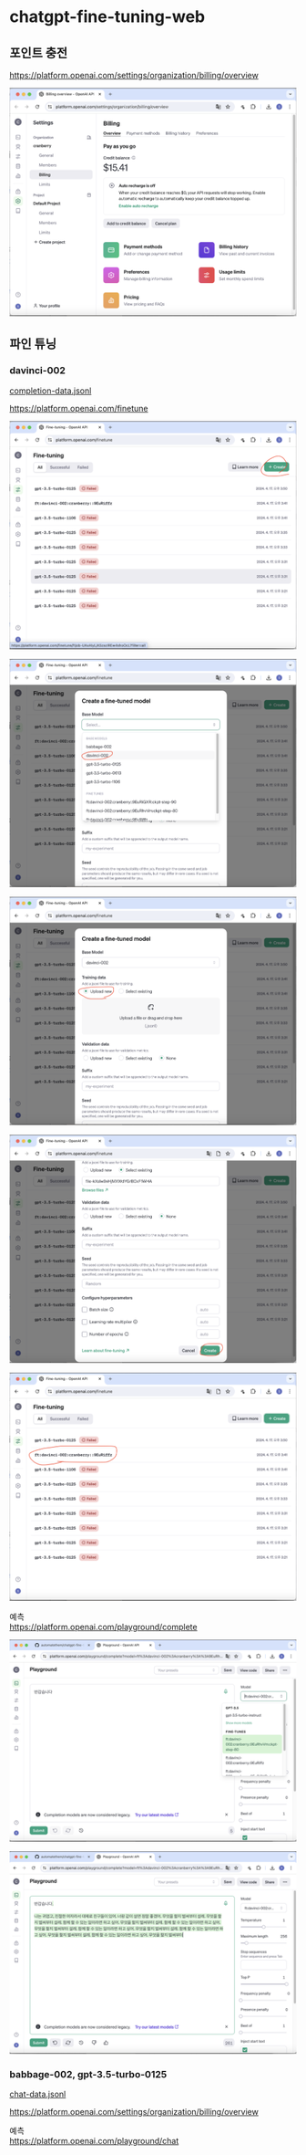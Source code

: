 # chatgpt-fine-tuning-web

## 포인트 충전

https://platform.openai.com/settings/organization/billing/overview

![](attach_files/1.png?raw=true)

## 파인 튜닝

### davinci-002

[completion-data.jsonl](completion-data.jsonl)

https://platform.openai.com/finetune

![](attach_files/2.png?raw=true)

![](attach_files/3.png?raw=true)

![](attach_files/4.png?raw=true)

![](attach_files/5.png?raw=true)

![](attach_files/6.png?raw=true)

예측  
https://platform.openai.com/playground/complete

![](attach_files/7.png?raw=true)

![](attach_files/8.png?raw=true)

### babbage-002, gpt-3.5-turbo-0125

[chat-data.jsonl](chat-data.jsonl)

https://platform.openai.com/settings/organization/billing/overview

예측  
https://platform.openai.com/playground/chat
